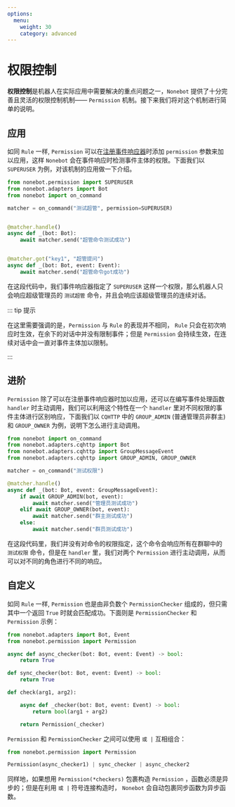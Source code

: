```yaml
---
options:
  menu:
    weight: 30
    category: advanced
---
```


# 权限控制

**权限控制**是机器人在实际应用中需要解决的重点问题之一，`Nonebot` 提供了十分完善且灵活的权限控制机制—— `Permission` 机制。接下来我们将对这个机制进行简单的说明。

## 应用

如同 `Rule` 一样, `Permission` 可以在[注册事件响应器](../guide/creating-a-matcher)时添加 `permission` 参数来加以应用，这样 `Nonebot` 会在事件响应时检测事件主体的权限。下面我们以 `SUPERUSER` 为例，对该机制的应用做一下介绍。

```python
from nonebot.permission import SUPERUSER
from nonebot.adapters import Bot
from nonebot import on_command

matcher = on_command("测试超管", permission=SUPERUSER)


@matcher.handle()
async def _(bot: Bot):
    await matcher.send("超管命令测试成功")


@matcher.got("key1", "超管提问")
async def _(bot: Bot, event: Event):
    await matcher.send("超管命令got成功")
```

在这段代码中，我们事件响应器指定了 `SUPERUSER` 这样一个权限，那么机器人只会响应超级管理员的 `测试超管` 命令，并且会响应该超级管理员的连续对话。

::: tip 提示

在这里需要强调的是，`Permission` 与 `Rule` 的表现并不相同， `Rule` 只会在初次响应时生效，在余下的对话中并没有限制事件；但是 `Permission` 会持续生效，在连续对话中会一直对事件主体加以限制。

:::

## 进阶

`Permission` 除了可以在注册事件响应器时加以应用，还可以在编写事件处理函数 `handler` 时主动调用，我们可以利用这个特性在一个 `handler` 里对不同权限的事件主体进行区别响应，下面我们以 `CQHTTP` 中的 `GROUP_ADMIN` (普通管理员非群主)和 `GROUP_OWNER` 为例，说明下怎么进行主动调用。

```python
from nonebot import on_command
from nonebot.adapters.cqhttp import Bot
from nonebot.adapters.cqhttp import GroupMessageEvent
from nonebot.adapters.cqhttp import GROUP_ADMIN, GROUP_OWNER

matcher = on_command("测试权限")

@matcher.handle()
async def _(bot: Bot, event: GroupMessageEvent):
    if await GROUP_ADMIN(bot, event):
        await matcher.send("管理员测试成功")
    elif await GROUP_OWNER(bot, event):
        await matcher.send("群主测试成功")
    else:
        await matcher.send("群员测试成功")

```

在这段代码里，我们并没有对命令的权限指定，这个命令会响应所有在群聊中的 `测试权限` 命令，但是在 `handler` 里，我们对两个 `Permission` 进行主动调用，从而可以对不同的角色进行不同的响应。

## 自定义

如同 `Rule` 一样, `Permission` 也是由非负数个 `PermissionChecker` 组成的，但只需其中一个返回 `True` 时就会匹配成功。下面则是 `PermissionChecker` 和 `Permission` 示例：

```python
from nonebot.adapters import Bot, Event
from nonebot.permission import Permission

async def async_checker(bot: Bot, event: Event) -> bool:
    return True

def sync_checker(bot: Bot, event: Event) -> bool:
    return True

def check(arg1, arg2):

    async def _checker(bot: Bot, event: Event) -> bool:
        return bool(arg1 + arg2)

    return Permission(_checker)
```

`Permission` 和 `PermissionChecker` 之间可以使用 `或 |` 互相组合：

```python
from nonebot.permission import Permission

Permission(async_checker1) | sync_checker | async_checker2
```

同样地，如果想用 `Permission(*checkers)` 包裹构造 `Permission` ，函数必须是异步的；但是在利用 `或 |` 符号连接构造时， `Nonebot` 会自动包裹同步函数为异步函数。
